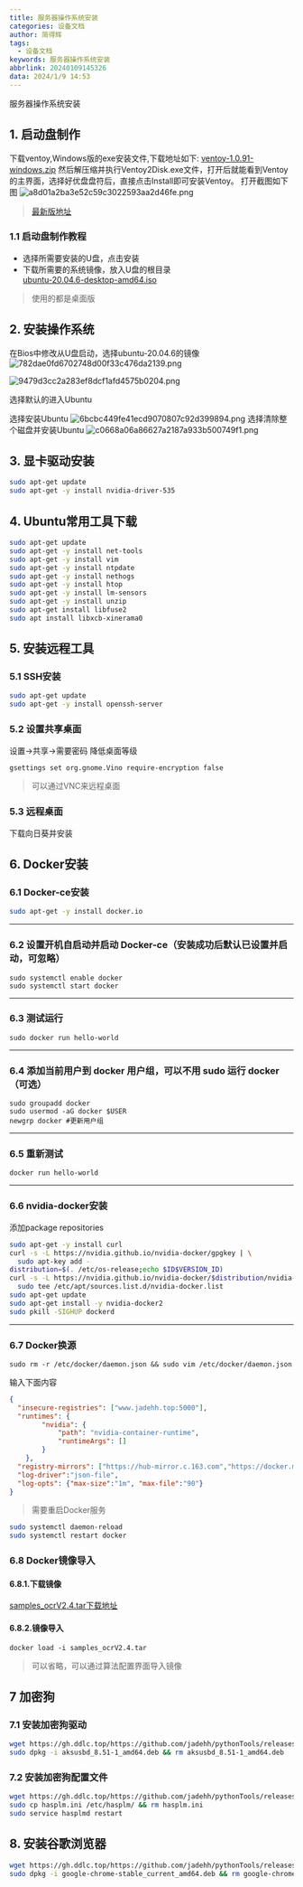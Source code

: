 ```yaml
---
title: 服务器操作系统安装
categories: 设备文档
author: 简得辉
tags:
  - 设备文档
keywords: 服务器操作系统安装
abbrlink: 20240109145326
data: 2024/1/9 14:53
---
```

服务器操作系统安装
## 1. 启动盘制作
下载ventoy,Windows版的exe安装文件,下载地址如下:
[ventoy-1.0.91-windows.zip](https://gh.ddlc.top/https://github.com/ventoy/Ventoy/releases/download/v1.0.91/ventoy-1.0.91-windows.zip)
然后解压缩并执行Ventoy2Disk.exe文件，打开后就能看到Ventoy的主界面，选择好优盘盘符后，直接点击Install即可安装Ventoy。
打开截图如下图
![a8d01a2ba3e52c59c3022593aa2d46fe.png](服务器操作系统安装/3d79857f535c43f5b90128084cf1945c.png)

> [最新版地址](https://www.ventoy.net/cn/download.html)

###  1.1 启动盘制作教程
* 选择所需要安装的U盘，点击安装
* 下载所需要的系统镜像，放入U盘的根目录  
[ubuntu-20.04.6-desktop-amd64.iso](https://repo.huaweicloud.com/ubuntu-releases/20.04.6/ubuntu-20.04.6-desktop-amd64.iso)
> 使用的都是桌面版


## 2. 安装操作系统
在Bios中修改从U盘启动，选择ubuntu-20.04.6的镜像
![782dae0fd6702748d00f33c476da2139.png](服务器操作系统安装/26b5066030a94ef1bc7c6ef860cbaa85.png)

![9479d3cc2a283ef8dcf1afd4575b0204.png](服务器操作系统安装/855815a816d74cd98d201a607988af19.png)

选择默认的进入Ubuntu

选择安装Ubuntu
![6bcbc449fe41ecd9070807c92d399894.png](服务器操作系统安装/c30479e8f7b147c08c774e2f28fe689e.png)
选择清除整个磁盘并安装Ubuntu
![c0668a06a86627a2187a933b500749f1.png](服务器操作系统安装/16ad32d1d447458489827ce3a45998b0.png)


## 3. 显卡驱动安装
```bash
sudo apt-get update
sudo apt-get -y install nvidia-driver-535
```


## 4. Ubuntu常用工具下载
```bash
sudo apt-get update
sudo apt-get -y install net-tools
sudo apt-get -y install vim 
sudo apt-get -y install ntpdate
sudo apt-get -y install nethogs
sudo apt-get -y install htop
sudo apt-get -y install lm-sensors
sudo apt-get -y install unzip
sudo apt-get install libfuse2
sudo apt install libxcb-xinerama0 
```

## 5. 安装远程工具
### 5.1 SSH安装
```bash
sudo apt-get update
sudo apt-get -y install openssh-server
```
### 5.2 设置共享桌面
设置->共享->需要密码
降低桌面等级
```bash
gsettings set org.gnome.Vino require-encryption false
```
> 可以通过VNC来远程桌面
### 5.3 远程桌面
下载向日葵并安装

## 6. Docker安装
### 6.1 Docker-ce安装
```bash
sudo apt-get -y install docker.io
```
---
### 6.2 设置开机自启动并启动 Docker-ce（安装成功后默认已设置并启动，可忽略）
```
sudo systemctl enable docker
sudo systemctl start docker
```
---

### 6.3 测试运行
```
sudo docker run hello-world
```
---

### 6.4 添加当前用户到 docker 用户组，可以不用 sudo 运行 docker（可选）
```
sudo groupadd docker
sudo usermod -aG docker $USER
newgrp docker #更新用户组
```
---

### 6.5 重新测试
```
docker run hello-world
```
---
### 6.6 nvidia-docker安装
添加package repositories
```bash
sudo apt-get -y install curl
curl -s -L https://nvidia.github.io/nvidia-docker/gpgkey | \
  sudo apt-key add -
distribution=$(. /etc/os-release;echo $ID$VERSION_ID)
curl -s -L https://nvidia.github.io/nvidia-docker/$distribution/nvidia-docker.list | \
  sudo tee /etc/apt/sources.list.d/nvidia-docker.list
sudo apt-get update
sudo apt-get install -y nvidia-docker2
sudo pkill -SIGHUP dockerd
```
---
### 6.7 Docker换源

```
sudo rm -r /etc/docker/daemon.json && sudo vim /etc/docker/daemon.json
```
输入下面内容
```json
{
  "insecure-registries": ["www.jadehh.top:5000"],
  "runtimes": {
        "nvidia": {
            "path": "nvidia-container-runtime",
            "runtimeArgs": []
        }
    },
  "registry-mirrors": ["https://hub-mirror.c.163.com","https://docker.mirrors.ustc.edu.cn"],
  "log-driver":"json-file",
  "log-opts": {"max-size":"1m", "max-file":"90"}
}
```
> 需要重启Docker服务
```bash
sudo systemctl daemon-reload
sudo systemctl restart docker
```
### 6.8 Docker镜像导入

#### 6.8.1.下载镜像
[samples_ocrV2.4.tar下载地址](https://uvonsqacl2.feishu.cn/file/boxcns6IuK6dw9jWjh4O20ysHef)

#### 6.8.2.镜像导入
```
docker load -i samples_ocrV2.4.tar
```


> 可以省略，可以通过算法配置界面导入镜像


## 7 加密狗


### 7.1 安装加密狗驱动
```bash
wget https://gh.ddlc.top/https://github.com/jadehh/pythonTools/releases/download/JadeV1.9.7/aksusbd_8.51-1_amd64.deb
sudo dpkg -i aksusbd_8.51-1_amd64.deb && rm aksusbd_8.51-1_amd64.deb

```

### 7.2 安装加密狗配置文件

```bash
wget https://gh.ddlc.top/https://github.com/jadehh/pythonTools/releases/download/JadeV1.9.7/hasplm.ini
sudo cp hasplm.ini /etc/hasplm/ && rm hasplm.ini
sudo service hasplmd restart
```


## 8. 安装谷歌浏览器

```bash
wget https://gh.ddlc.top/https://github.com/jadehh/pythonTools/releases/download/JadeV1.9.7/google-chrome-stable_current_amd64.deb
sudo dpkg -i google-chrome-stable_current_amd64.deb && rm google-chrome-stable_current_amd64.deb

```